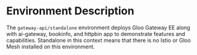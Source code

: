 # Environment Description
The `gateway-api/standalone` environment deploys Gloo Gateway EE along with ai-gateway, bookinfo, and httpbin app to demonstrate features and capabilities. Standalone in this context means that there is no Istio or Gloo Mesh installed on this environment.